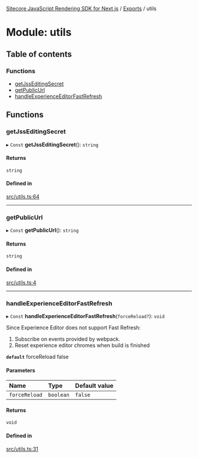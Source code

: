 [Sitecore JavaScript Rendering SDK for Next.js](../README.md) / [Exports](../modules.md) / utils

# Module: utils

## Table of contents

### Functions

- [getJssEditingSecret](utils.md#getjsseditingsecret)
- [getPublicUrl](utils.md#getpublicurl)
- [handleExperienceEditorFastRefresh](utils.md#handleexperienceeditorfastrefresh)

## Functions

### getJssEditingSecret

▸ `Const` **getJssEditingSecret**(): `string`

#### Returns

`string`

#### Defined in

[src/utils.ts:64](https://github.com/Sitecore/jss/blob/8c00be96/packages/sitecore-jss-nextjs/src/utils.ts#L64)

___

### getPublicUrl

▸ `Const` **getPublicUrl**(): `string`

#### Returns

`string`

#### Defined in

[src/utils.ts:4](https://github.com/Sitecore/jss/blob/8c00be96/packages/sitecore-jss-nextjs/src/utils.ts#L4)

___

### handleExperienceEditorFastRefresh

▸ `Const` **handleExperienceEditorFastRefresh**(`forceReload?`): `void`

Since Experience Editor does not support Fast Refresh:
1. Subscribe on events provided by webpack.
2. Reset experience editor chromes when build is finished

**`default`** forceReload false

#### Parameters

| Name | Type | Default value |
| :------ | :------ | :------ |
| `forceReload` | `boolean` | `false` |

#### Returns

`void`

#### Defined in

[src/utils.ts:31](https://github.com/Sitecore/jss/blob/8c00be96/packages/sitecore-jss-nextjs/src/utils.ts#L31)
